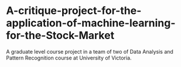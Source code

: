 # A-critique-project-for-the-application-of-machine-learning-for-the-Stock-Market
A graduate level course project in a team of two of Data Analysis and Pattern Recognition course at University of Victoria.
